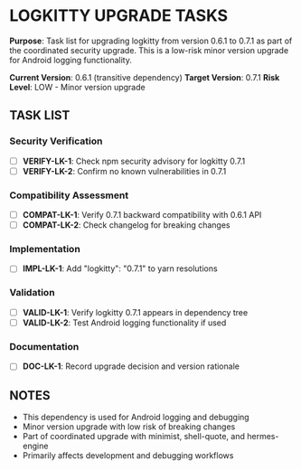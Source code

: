 # LOGKITTY UPGRADE TASKS

**Purpose**: Task list for upgrading logkitty from version 0.6.1 to 0.7.1 as part of the coordinated security upgrade. This is a low-risk minor version upgrade for Android logging functionality.

**Current Version**: 0.6.1 (transitive dependency)
**Target Version**: 0.7.1
**Risk Level**: LOW - Minor version upgrade

## TASK LIST

### Security Verification
- [ ] **VERIFY-LK-1**: Check npm security advisory for logkitty 0.7.1
- [ ] **VERIFY-LK-2**: Confirm no known vulnerabilities in 0.7.1

### Compatibility Assessment
- [ ] **COMPAT-LK-1**: Verify 0.7.1 backward compatibility with 0.6.1 API
- [ ] **COMPAT-LK-2**: Check changelog for breaking changes

### Implementation
- [ ] **IMPL-LK-1**: Add "logkitty": "0.7.1" to yarn resolutions

### Validation
- [ ] **VALID-LK-1**: Verify logkitty 0.7.1 appears in dependency tree
- [ ] **VALID-LK-2**: Test Android logging functionality if used

### Documentation
- [ ] **DOC-LK-1**: Record upgrade decision and version rationale

## NOTES
- This dependency is used for Android logging and debugging
- Minor version upgrade with low risk of breaking changes
- Part of coordinated upgrade with minimist, shell-quote, and hermes-engine
- Primarily affects development and debugging workflows